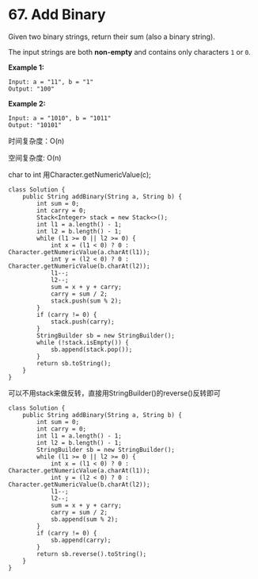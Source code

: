 # 67. Add Binary

Given two binary strings, return their sum \(also a binary string\).

The input strings are both **non-empty** and contains only characters `1` or `0`.

**Example 1:**

```text
Input: a = "11", b = "1"
Output: "100"
```

**Example 2:**

```text
Input: a = "1010", b = "1011"
Output: "10101"
```

时间复杂度：O\(n\)

空间复杂度: O\(n\)

char to int 用Character.getNumericValue\(c\);

```text
class Solution {
    public String addBinary(String a, String b) {
        int sum = 0;
        int carry = 0;
        Stack<Integer> stack = new Stack<>();
        int l1 = a.length() - 1;
        int l2 = b.length() - 1;
        while (l1 >= 0 || l2 >= 0) {
            int x = (l1 < 0) ? 0 : Character.getNumericValue(a.charAt(l1)); 
            int y = (l2 < 0) ? 0 : Character.getNumericValue(b.charAt(l2));
            l1--;
            l2--;
            sum = x + y + carry;
            carry = sum / 2;
            stack.push(sum % 2);
        }
        if (carry != 0) {
            stack.push(carry);
        }
        StringBuilder sb = new StringBuilder();
        while (!stack.isEmpty()) {
            sb.append(stack.pop());
        }
        return sb.toString();
    }
}
```

可以不用stack来做反转，直接用StringBuilder\(\)的reverse\(\)反转即可

```text
class Solution {
    public String addBinary(String a, String b) {
        int sum = 0;
        int carry = 0;
        int l1 = a.length() - 1;
        int l2 = b.length() - 1;
        StringBuilder sb = new StringBuilder();
        while (l1 >= 0 || l2 >= 0) {
            int x = (l1 < 0) ? 0 : Character.getNumericValue(a.charAt(l1)); 
            int y = (l2 < 0) ? 0 : Character.getNumericValue(b.charAt(l2));
            l1--;
            l2--;
            sum = x + y + carry;
            carry = sum / 2;
            sb.append(sum % 2);
        }
        if (carry != 0) {
            sb.append(carry);
        }
        return sb.reverse().toString();
    }
}
```

